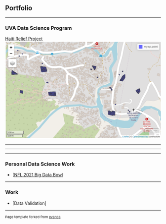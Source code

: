 ## Portfolio

---

### UVA Data Science Program 

[Haiti Relief Project](/beatzbyjwe.github.io/machinelearnjoe/Disaster%20Relief%20Project.htm)
<img src="images/Screen Shot 2020-12-31 at 4.53.33 PM.png?raw=true"/>

---

---

---

### Personal Data Science Work

- [[NFL 2021 Big Data Bowl](/pdf/sample_presentation.pdf)

---

### Work
- [Data Validation]

---
<p style="font-size:11px">Page template forked from <a href="https://github.com/evanca/quick-portfolio">evanca</a></p>
<!-- Remove above link if you don't want to attibute -->
